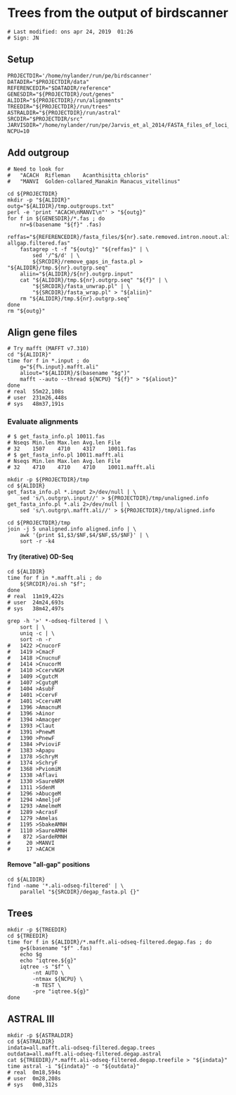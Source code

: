 # Trees from the output of birdscanner

    # Last modified: ons apr 24, 2019  01:26
    # Sign: JN

## Setup

    PROJECTDIR='/home/nylander/run/pe/birdscanner'
    DATADIR="$PROJECTDIR/data"
    REFERENCEDIR="$DATADIR/reference"
    GENESDIR="${PROJECTDIR}/out/genes"
    ALIDIR="${PROJECTDIR}/run/alignments"
    TREEDIR="${PROJECTDIR}/run/trees"
    ASTRALDIR="${PROJECTDIR}/run/astral"
    SRCDIR="$PROJECTDIR/src"
    JARVISDIR="/home/nylander/run/pe/Jarvis_et_al_2014/FASTA_files_of_loci_datasets/Filtered_sequence_alignments/2516_Introns/2500orthologs"
    NCPU=10

## Add outgroup

    # Need to look for
    #   "ACACH	Rifleman	Acanthisitta_chloris"
    #   "MANVI	Golden-collared_Manakin	Manacus_vitellinus"

    cd ${PROJECTDIR}
    mkdir -p "${ALIDIR}" 
    outg="${ALIDIR}/tmp.outgroups.txt"
    perl -e 'print "ACACH\nMANVI\n"' > "${outg}"
    for f in ${GENESDIR}/*.fas ; do
        nr=$(basename "${f}" .fas)
        reffas="${REFERENCEDIR}/fasta_files/${nr}.sate.removed.intron.noout.aligned-allgap.filtered.fas"
        fastagrep -t -f "${outg}" "${reffas}" | \
            sed '/^$/d' | \
            ${SRCDIR}/remove_gaps_in_fasta.pl > "${ALIDIR}/tmp.${nr}.outgrp.seq"
        aliin="${ALIDIR}/${nr}.outgrp.input"
        cat "${ALIDIR}/tmp.${nr}.outgrp.seq" "${f}" | \
            "${SRCDIR}/fasta_unwrap.pl" | \
            "${SRCDIR}/fasta_wrap.pl" > "${aliin}"
        rm "${ALIDIR}/tmp.${nr}.outgrp.seq"
    done
    rm "${outg}"


##  Align gene files

    # Try mafft (MAFFT v7.310)
    cd "${ALIDIR}"
    time for f in *.input ; do
        g="${f%.input}.mafft.ali"
        aliout="${ALIDIR}/$(basename "$g")"
        mafft --auto --thread ${NCPU} "${f}" > "${aliout}"
    done
    # real	55m22,108s
    # user	231m26,448s
    # sys	48m37,191s


### Evaluate alignments

    # $ get_fasta_info.pl 10011.fas
    # Nseqs	Min.len	Max.len	Avg.len	File
    # 32	1507	4710	4317	10011.fas
    # $ get_fasta_info.pl 10011.mafft.ali
    # Nseqs	Min.len	Max.len	Avg.len	File
    # 32	4710	4710	4710	10011.mafft.ali

    mkdir -p ${PROJECTDIR}/tmp
    cd ${ALIDIR}
    get_fasta_info.pl *.input 2>/dev/null | \
        sed 's/\.outgrp\.input//' > ${PROJECTDIR}/tmp/unaligned.info
    get_fasta_info.pl *.ali 2>/dev/null | \
        sed 's/\.outgrp\.mafft.ali//' > ${PROJECTDIR}/tmp/aligned.info

    cd ${PROJECTDIR}/tmp
    join -j 5 unaligned.info aligned.info | \
        awk '{print $1,$3/$NF,$4/$NF,$5/$NF}' | \
        sort -r -k4


#### Try (iterative) OD-Seq

    cd ${ALIDIR}
    time for f in *.mafft.ali ; do
        ${SRCDIR}/oi.sh "$f";
    done
    # real	11m19,422s
    # user	24m24,693s
    # sys	38m42,497s

    grep -h '>' *-odseq-filtered | \
        sort | \
        uniq -c | \
        sort -n -r
    #   1422 >CnucorF
    #   1419 >CmacF
    #   1418 >CnucnuF
    #   1414 >CnucorM
    #   1410 >CcervNGM
    #   1409 >CgutcM
    #   1407 >CgutgM
    #   1404 >AsubF
    #   1401 >CcervF
    #   1401 >CcervAM
    #   1396 >AmacnuM
    #   1396 >Ainor
    #   1394 >Amacger
    #   1393 >Claut
    #   1391 >PnewM
    #   1390 >PnewF
    #   1384 >PvioviF
    #   1383 >Apapu
    #   1378 >SchryM
    #   1374 >SchryF
    #   1368 >PviomiM
    #   1338 >Aflavi
    #   1330 >SaureNRM
    #   1311 >SdenM
    #   1296 >AbucgeM
    #   1294 >AmeljoF
    #   1293 >AmelmeM
    #   1289 >AcrasF
    #   1279 >Amelas
    #   1195 >SbakeAMNH
    #   1110 >SaureAMNH
    #    872 >SardeRMNH
    #     20 >MANVI
    #     17 >ACACH


#### Remove "all-gap" positions

    cd ${ALIDIR}
    find -name '*.ali-odseq-filtered' | \
        parallel "${SRCDIR}/degap_fasta.pl {}"


## Trees

    mkdir -p ${TREEDIR}
    cd ${TREEDIR}
    time for f in ${ALIDIR}/*.mafft.ali-odseq-filtered.degap.fas ; do
        g=$(basename "$f" .fas)
        echo $g
        echo "iqtree.${g}"
        iqtree -s "$f" \
            -nt AUTO \
            -ntmax ${NCPU} \
            -m TEST \
            -pre "iqtree.${g}"
    done


## ASTRAL III

    mkdir -p ${ASTRALDIR}
    cd ${ASTRALDIR}
    indata=all.mafft.ali-odseq-filtered.degap.trees
    outdata=all.mafft.ali-odseq-filtered.degap.astral
    cat ${TREEDIR}/*.mafft.ali-odseq-filtered.degap.treefile > "${indata}"
    time astral -i "${indata}" -o "${outdata}"
    # real	0m18,594s
    # user	0m28,208s
    # sys	0m0,312s


